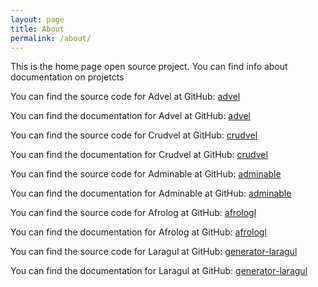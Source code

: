 ```yaml
---
layout: page
title: About
permalink: /about/
---
```


This is the home page open source project. You can find info about documentation on projetcts 

You can find the source code for Advel at GitHub:
[advel](https://github.com/alamallam/advel)

You can find the documentation for Advel at GitHub:
[advel](https://alamallam.github.io/advel)

You can find the source code for Crudvel at GitHub:
[crudvel](https://github.com/alamallam/crudvel)

You can find the documentation for Crudvel at GitHub:
[crudvel](https://alamallam.github.io/crudvel)

You can find the source code for Adminable at GitHub:
[adminable](https://github.com/alamallam/adminable)

You can find the documentation for Adminable at GitHub:
[adminable](https://alamallam.github.io/adminable)

You can find the source code for Afrolog at GitHub:
[afrologl](https://github.com/alamallam/afrologl)

You can find the documentation for Afrolog at GitHub:
[afrologl](https://alamallam.github.io/afrologl)

You can find the source code for Laragul at GitHub:
[generator-laragul](https://github.com/alamallam/generator-laragul)

You can find the documentation for Laragul at GitHub:
[generator-laragul](https://alamallam.github.io/generator-laragul)

